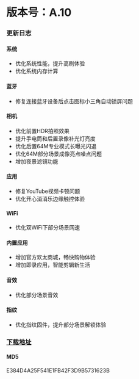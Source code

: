 # 版本号：A.10
### 更新日志
#### 系统
- 优化系统性能，提升高刷体验
- 优化系统内存计算
#### 蓝牙
- 修复连接蓝牙设备后点击图标小三角自动锁屏问题
#### 相机
- 优化前置HDR拍照效果
- 提升手电筒和后置录像补光灯亮度
- 优化后置64M专业模式长曝光闪退
- 优化64M部分场景成像亮点噪点问题
- 增加夜景滤镜功能
#### 应用
- 修复YouTube视频卡顿问题
- 优化开心消消乐边缘触控体验
#### WiFi
- 优化双WiFi下部分场景网速
#### 内置应用
- 增加官方欢太商城，畅快购物体验
- 增加即录应用，智能剪辑新生活
#### 音效
- 优化部分场景音效
#### 指纹
- 优化指纹固件，提升部分场景解锁体验
### [下载地址](https://download.c.realme.com/osupdate/RMX2121_11_OTA_0100_all_mxFG4DWAwetw.ozip)

#### MD5
E384D4A25F541E1FB42F3D9B5731623B
